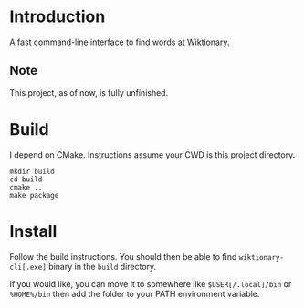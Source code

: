 # Introduction
A fast command-line interface to find words at [Wiktionary](http://en.wiktionary.org/).
## Note
This project, as of now, is fully unfinished.

# Build
I depend on CMake. Instructions assume your CWD is this project directory.

```console
mkdir build
cd build
cmake ..
make package
```

# Install
Follow the build instructions. You should then be able to find `wiktionary-cli[.exe]` 
binary in the `build` directory.

If you would like, you can move it to somewhere like `$USER[/.local]/bin` 
or `%HOME%/bin` then add the folder to your PATH environment variable.
